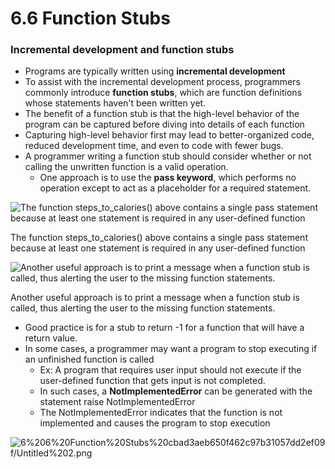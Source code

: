 # 6.6 Function Stubs

### Incremental development and function stubs

- Programs are typically written using **incremental development**
- To assist with the incremental development process, programmers commonly introduce **function stubs**, which are function definitions whose statements haven't been written yet.
- The benefit of a function stub is that the high-level behavior of the program can be captured before diving into details of each function
- Capturing high-level behavior first may lead to better-organized code, reduced development time, and even to code with fewer bugs.
- A programmer writing a function stub should consider whether or not calling the unwritten function is a valid operation.
    - One approach is to use the **pass keyword**, which performs no operation except to act as a placeholder for a required statement.

![The function steps_to_calories() above contains a single pass statement because at least one statement is required in any user-defined function](6%206%20Function%20Stubs%20cbad3aeb650f462c97b31057dd2ef09f/Untitled.png)

The function steps_to_calories() above contains a single pass statement because at least one statement is required in any user-defined function

![Another useful approach is to print a message when a function stub is called, thus alerting the user to the missing function statements.](6%206%20Function%20Stubs%20cbad3aeb650f462c97b31057dd2ef09f/Untitled%201.png)

Another useful approach is to print a message when a function stub is called, thus alerting the user to the missing function statements.

- Good practice is for a stub to return -1 for a function that will have a return value.
- In some cases, a programmer may want a program to stop executing if an unfinished function is called
    - Ex: A program that requires user input should not execute if the user-defined function that gets input is not completed.
    - In such cases, a **NotImplementedError** can be generated with the statement raise NotImplementedError
    - The NotImplementedError indicates that the function is not implemented and causes the program to stop execution

![6%206%20Function%20Stubs%20cbad3aeb650f462c97b31057dd2ef09f/Untitled%202.png](6%206%20Function%20Stubs%20cbad3aeb650f462c97b31057dd2ef09f/Untitled%202.png)